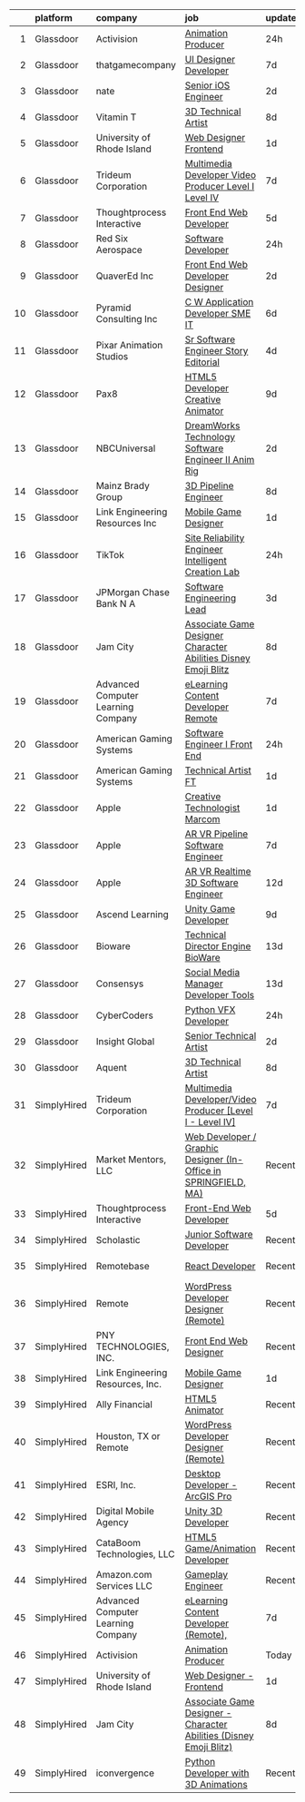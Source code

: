 

|    | platform    | company                            | job                                                                                                                                                                                                                                                                                                                                                                                                                                                                                                                                                                                                                                                                                                                                                                                                                                                                                                                                                                                                                                                                                                                                                                                                                                                                                                                                                                                                                           | update_time   | location             |
|---:|:------------|:-----------------------------------|:------------------------------------------------------------------------------------------------------------------------------------------------------------------------------------------------------------------------------------------------------------------------------------------------------------------------------------------------------------------------------------------------------------------------------------------------------------------------------------------------------------------------------------------------------------------------------------------------------------------------------------------------------------------------------------------------------------------------------------------------------------------------------------------------------------------------------------------------------------------------------------------------------------------------------------------------------------------------------------------------------------------------------------------------------------------------------------------------------------------------------------------------------------------------------------------------------------------------------------------------------------------------------------------------------------------------------------------------------------------------------------------------------------------------------|:--------------|:---------------------|
|  1 | Glassdoor   | Activision                         | [Animation Producer](https://www.glassdoor.com/partner/jobListing.htm?pos=113&ao=1136043&s=58&guid=000001816b45d5e8be30ea68e73dd7f3&src=GD_JOB_AD&t=SR&vt=w&cs=1_cf033359&cb=1655362148345&jobListingId=1007942447976&jrtk=3-0-1g5lkbllt380i001-1g5lkblmbii1j800-9ef75708da2a69f3-)                                                                                                                                                                                                                                                                                                                                                                                                                                                                                                                                                                                                                                                                                                                                                                                                                                                                                                                                                                                                                                                                                                                                           | 24h           | Woodland Hills, CA   |
|  2 | Glassdoor   | thatgamecompany                    | [UI Designer Developer](https://www.glassdoor.com/partner/jobListing.htm?pos=117&ao=1136043&s=58&guid=000001816b45d5e8be30ea68e73dd7f3&src=GD_JOB_AD&t=SR&vt=w&cs=1_d6761aae&cb=1655362148348&jobListingId=1007926460343&jrtk=3-0-1g5lkbllt380i001-1g5lkblmbii1j800-b15c9ccfab3e315b-)                                                                                                                                                                                                                                                                                                                                                                                                                                                                                                                                                                                                                                                                                                                                                                                                                                                                                                                                                                                                                                                                                                                                        | 7d            | Santa Monica, CA     |
|  3 | Glassdoor   | nate                               | [Senior iOS Engineer](https://www.glassdoor.com/partner/jobListing.htm?pos=105&ao=1110586&s=58&guid=000001816b45d5e8be30ea68e73dd7f3&src=GD_JOB_AD&t=SR&vt=w&cs=1_3f607af6&cb=1655362148344&jobListingId=1007935863562&cpc=C891152315FA1AD8&jrtk=3-0-1g5lkbllt380i001-1g5lkblmbii1j800-d32336ae393d48e4--6NYlbfkN0DG4ntHtB_rMsnfhgmnSvK2brktLme1L4SiDeJjQ-izrVOLqRJ5-yjEwoYGp-nj3bVg2-iX_C1KkJjIprzP32YMgUP5YAiENIpTlKV2xZnIOX9G6KSillyVptu-mQTfEDiivm4-0keP813kvnF4O0Sohe2S6LJFXyvgonBjIne8yJsiZrClpJdCdA2ILD3tDifSuTAoBeF2KczqlFJcw2N1sPh8-LPUcsXIMC5RYg0awNiUzW6Qe2QglGpmjO-DKVbKRuBED7yjHOHQg2iA8kaQMzkUw1XlXXGQUbIdz438rwjpeLSFpbJytgCR2drEFu4qVdFqtvIuQsW7y3zihJO8KW0hfEIbfPj9WzNGU_Np_Bxa1yumRLBUyni2eynM2xnv4or7BDlaUSfXXoxXB21l4DIayLh6tDJzShtqqd6ojXkRD_CxME2rjEyaPznzjwCty17w7D4glZK_f0UOaBdKcYKob9ePv1TxlbjofNLqGqYZdUOHdCWsKIn37sfI3GRIACgbnfAI1sHRVttIvmZkj1IK71AWWTZJ5PEeTg2Y7Ym80uwDiFJgfoOcArp1q1nDmw99R4CMzaHTtFH4mHnwd3JAoKIPy8tR7-3dfpTThHO99ndhW2-woN1szLHpun3f8Zpwk3aeKxYK8MarG1PBw-cKK2amGzxsdd1CPkQHQthti0bBMTBK6c5qRuxC6sur8uQmZgjTKa3wGpOt5bEMmXiCWd3lW62raZBFenQe93cPns9Zjv5UwOvq5iYC-JF8EL0tN5kOLAX0qI_p6H9fwHy4Uft5xVs-JF2nC6bbYgqabyLDdCpgj-7F0Qedh6LS21RM8LZAGDoNStWdNEM3Ua-bRmkt7XA0ViJf6xNGKiCBzfqC-XgGNZSuiyukQC9-F1my0pDp9GlHb8GydSE0iUuCIdNrIn0t-ZtDLsB0gH8WwO4PUu8Ck6Y5oi1Q676wf5TwEMrumA%3D%3D)                                                                                         | 2d            | New York, NY         |
|  4 | Glassdoor   | Vitamin T                          | [3D Technical Artist](https://www.glassdoor.com/partner/jobListing.htm?pos=110&ao=1110586&s=58&guid=000001816b45d5e8be30ea68e73dd7f3&src=GD_JOB_AD&t=SR&vt=w&cs=1_2147696f&cb=1655362148345&jobListingId=1007924250804&cpc=F4EED0218A761C36&jrtk=3-0-1g5lkbllt380i001-1g5lkblmbii1j800-b676246afe9ffab5--6NYlbfkN0DMrcEu7yrtATojKJA7cEzGQ3FdRGWLh0CZQInL4ECGI6k5tN82kdM0OKoro5eXmjqrlAnDtckO5oeRnp0WuwL4LRISKzB96TROHOn88Gkm_ZjVTDxR6yvKi-wTEpxbYoH4Q9Epgd_JwKUcv74onN9sPbFCnxTAPOYzeQVeoWsKFCPt2p9lOTJQPxBHvglaaDLN0ctm6EDwl1OYek2H_4TR9GXcc2XYKy3dfSmas786hivxmfmnu23YiA5hWoCNnRRVPB4-S4y-emM1U-ayEC44gCgGjf-rwlVEIHqInJNreOHq5Pu3Pb0WMn4tmcEmqAY_5opwXRKVfXC5W4x56Oz-H-ks1Wf9XNwMTTOBu3dhgN9UbRRlryHQN5D5yoggdnDVnd6JbPIIAGWcG1V6JdiUazXK1F3uvrTrGnuck7xefegEn727ghExctdrqaWARjlRsqn8RHMysmSeAsQUSfxtTubt643Ib3I%3D)                                                                                                                                                                                                                                                                                                                                                                                                                                                                                                                                                                                                       | 8d            | Remote               |
|  5 | Glassdoor   | University of Rhode Island         | [Web Designer   Frontend](https://www.glassdoor.com/partner/jobListing.htm?pos=101&ao=1110586&s=58&guid=000001816b45d5e8be30ea68e73dd7f3&src=GD_JOB_AD&t=SR&vt=w&cs=1_542742f3&cb=1655362148343&jobListingId=1007939185950&cpc=31D92C3C5F3D4D46&jrtk=3-0-1g5lkbllt380i001-1g5lkblmbii1j800-cec50dc6a3bfc729--6NYlbfkN0AqMLPTf4MGsUN8huRgi1zVnsM5rlBPqqz_2kyggCnnEqSYAGTW27u8HQM9tTc-lWz9t1-fnXZk25rY03sh_QIMP7trI6ET8mKC5HvNDX3e5v_xhdFfZsSmyN9xYje89TX9CQi_CFkn8M6INuA3IeVoMn9iSqU1XmIfsehcceIlI-kKPfSgy0hCvwB1_Fr5XUgsRbZ8UmkKrz-pSb6Ftzhz-2SkqZGr9FJ3hc-zttY88GooDKp1mjJb0hpXfstr_BUpRYON6S4oBaUOMxmfohDG9eSypmxTRsaPqcxtQk3y63_dqNMPP-2nZ9E-9w1w4r66fZt5I8SvBPYPrbr9bsreAvmQSZxCjORqSE7Zlq9I8LTCmk2jwuSjzZOZH7zF2WTccIScoRdfegv4Wl3IJPCBzo7_4NIpB2OFM1sfQ8dV4W5Lx9yh8yX0BW6foQrPev8wCCzh5B-0j6pRngAv_7L4gJBVXwK-0-4os0H2v_E9JjCBJSEjy--Y3tUbFL2ZgKgxh9tuTRKkSEjvM4hj9CfaJpNKpnw2E64%3D)                                                                                                                                                                                                                                                                                                                                                                                                                                                                                                                                   | 1d            | Kingston, RI         |
|  6 | Glassdoor   | Trideum Corporation                | [Multimedia Developer Video Producer  Level I   Level IV ](https://www.glassdoor.com/partner/jobListing.htm?pos=121&ao=1136043&s=58&guid=000001816b45d5e8be30ea68e73dd7f3&src=GD_JOB_AD&t=SR&vt=w&ea=1&cs=1_dc17c546&cb=1655362148348&jobListingId=1007927748029&jrtk=3-0-1g5lkbllt380i001-1g5lkblmbii1j800-9774e517da35a4b8-)                                                                                                                                                                                                                                                                                                                                                                                                                                                                                                                                                                                                                                                                                                                                                                                                                                                                                                                                                                                                                                                                                                | 7d            | Fort Sam Houston, TX |
|  7 | Glassdoor   | Thoughtprocess Interactive         | [Front End Web Developer](https://www.glassdoor.com/partner/jobListing.htm?pos=104&ao=1110586&s=58&guid=000001816b45d5e8be30ea68e73dd7f3&src=GD_JOB_AD&t=SR&vt=w&ea=1&cs=1_88a8923a&cb=1655362148344&jobListingId=1007932192849&cpc=F4EED0218A761C36&jrtk=3-0-1g5lkbllt380i001-1g5lkblmbii1j800-17fa3b3a3ef9e947--6NYlbfkN0DW1Pv4zlUSkAgGS76DL173agLpQ-Pr3TIaPZqk8bxgbTU2O9KJxAWmHxIfHPGN5y_KvDlX-iVMjoY0_k1LdJzh5BAsDGg8DboJwnaowMvUwWclEyj4k54soQzN7MZPN3m22WEQMf8VZDbHjxQowwIRCqtcIciu2m8NeKrsdMoaYSIXoEuiD2iOmElVCbb3LDr-9vsM7R9V5Vo6y4cFYmpEiglYBlJEMVDYcCAOVpNKs6qvfHzq4ISVZZ4tojYfYmMXfvSpPXuMLzhSZ45FN3Ogz5BWvvFI9yBQDufoVfHgr7ZQNIluKRVK2mKPoLgvr6P2E1jdqoOmQ1zNlqa7piswmLFeZWvNaK1czBBHCzlbmkCmfTf0NwY5rmysagPbR-_LsKZsUzr86c5S54Trp2P_9FJXrebN3x-9gZsUVYnn-nfcYiMfNk24QA0mznUn6EmBormja2GEMSs7il7bSHQ4J_uN4tt4jIugKD5F4O83U0i0Ia4CT-sm1Eks6fu4iWY%3D)                                                                                                                                                                                                                                                                                                                                                                                                                                                                                                                                                              | 5d            | Saint Louis, MO      |
|  8 | Glassdoor   | Red Six Aerospace                  | [Software Developer](https://www.glassdoor.com/partner/jobListing.htm?pos=122&ao=1136043&s=58&guid=000001816b45d5e8be30ea68e73dd7f3&src=GD_JOB_AD&t=SR&vt=w&cs=1_92daa5d8&cb=1655362148348&jobListingId=1007942841251&jrtk=3-0-1g5lkbllt380i001-1g5lkblmbii1j800-d9493599b9a06e8e-)                                                                                                                                                                                                                                                                                                                                                                                                                                                                                                                                                                                                                                                                                                                                                                                                                                                                                                                                                                                                                                                                                                                                           | 24h           | Orlando, FL          |
|  9 | Glassdoor   | QuaverEd  Inc                      | [Front End Web Developer Designer](https://www.glassdoor.com/partner/jobListing.htm?pos=115&ao=1136043&s=58&guid=000001816b45d5e8be30ea68e73dd7f3&src=GD_JOB_AD&t=SR&vt=w&ea=1&cs=1_dd5a9725&cb=1655362148347&jobListingId=1007936252108&jrtk=3-0-1g5lkbllt380i001-1g5lkblmbii1j800-bb1f9902c558ed78-)                                                                                                                                                                                                                                                                                                                                                                                                                                                                                                                                                                                                                                                                                                                                                                                                                                                                                                                                                                                                                                                                                                                        | 2d            | Nashville, TN        |
| 10 | Glassdoor   | Pyramid Consulting  Inc            | [C W Application Developer SME   IT](https://www.glassdoor.com/partner/jobListing.htm?pos=111&ao=1110586&s=58&guid=000001816b45d5e8be30ea68e73dd7f3&src=GD_JOB_AD&t=SR&vt=w&ea=1&cs=1_6946d031&cb=1655362148345&jobListingId=1007929621540&cpc=56C4EA4A1A191A49&jrtk=3-0-1g5lkbllt380i001-1g5lkblmbii1j800-fe002e009dff159c--6NYlbfkN0Bjic9BpODao-m9BEup4myv2yv9o6hanv70kCRpjMjSDcmmrD9YS-C3x1sAbJGW_XqKuzhmgJhJcVI52qUdS9zY-B0NezLEoDV8lM3EsDfYMhCkJcHVZzTvoSSyWiXxPfdRaO20MHgXm1yxPXMCH7osvwkyhbNu9K5t5Sw46bVp2uMBH5VPcGrawp10Be8aPcmIteYYkQFGeBoJxSXms7zdt56uHeQn3e7PLzyMNU8EiisNZh9DwZmr5NTjPDl82jOFnCwLyc1PEOQo2xAqiFqSe0ywpZ5kYiNHMH6PloGDjxxFhEIR2uPXHz0M1eMhae4-pH-rRhozEOP6IXOF9d1iYGy-NwWjywBh9x5aADb6Dvi8SYwTRzyl9hO4yA_U-Ih1A8bwrwhtJk0MUyk37VteXmTlqt2sRpC0yVWkwzM2Od92kdS6TKuhyxZSx1sXGNMRnvSGFdUKNl-WlftAr7R2b8uu7nADt70Od6gCRb0GbX0ai9yY_2kuA8YNruFKRk-Ases4TEhjodYB5XIA4ADuecrI1RppDDptwfNNksOaS0TDGLDIl9YfvSkBuvRhPDM584TwlmQ2571mXXNR5LP4jV6Yo-GIX8gAB_OSQ9aMk9Iw0SrM9Kxkkz9N61dmZ3Ztpq71cwkxNHDcMxlirYLDeFetmGSsL_eZbKQKEbjNlT2s-K9vv12g77RZgZkoW7Bz25wDB9C0BRTIz9ZLMqRMsqBFFKPDarYIW7x5s_gpDNWXHNhm_N1uk90b3tbaGSk_5fSMoE4jtIPklggIe8T3cFHNTg82I8OjJXkCP_UScXG7qwawLFjH6dvHEP3LKXRIvbTEZGwA7ui2sygVZsvZSXCejd5fjtpy2AAdLwFv1CR_XpJgDuu15unypP5Y31flrWJcuAgJkT4g1FwN74QhBn6QBD6E1i_ZAhKF971zV0VoGqf-6hQpSHGeyNQU6iGperxzOpLhu_y1GPRuNrxId0-Bewn3m2Ibi4xqDYP0kNc5qkaVmXdivVHqqgCmySYbYU61aALRk-iLKq1vHW2P) | 6d            | Charlotte, NC        |
| 11 | Glassdoor   | Pixar Animation Studios            | [Sr  Software Engineer  Story Editorial](https://www.glassdoor.com/partner/jobListing.htm?pos=120&ao=1136043&s=58&guid=000001816b45d5e8be30ea68e73dd7f3&src=GD_JOB_AD&t=SR&vt=w&cs=1_21529603&cb=1655362148348&jobListingId=1007933026065&jrtk=3-0-1g5lkbllt380i001-1g5lkblmbii1j800-78a31fbabd299845-)                                                                                                                                                                                                                                                                                                                                                                                                                                                                                                                                                                                                                                                                                                                                                                                                                                                                                                                                                                                                                                                                                                                       | 4d            | Emeryville, CA       |
| 12 | Glassdoor   | Pax8                               | [HTML5 Developer   Creative Animator](https://www.glassdoor.com/partner/jobListing.htm?pos=116&ao=1136043&s=58&guid=000001816b45d5e8be30ea68e73dd7f3&src=GD_JOB_AD&t=SR&vt=w&ea=1&cs=1_d1900b07&cb=1655362148347&jobListingId=1007921790278&jrtk=3-0-1g5lkbllt380i001-1g5lkblmbii1j800-94e32ab3bd5f2716-)                                                                                                                                                                                                                                                                                                                                                                                                                                                                                                                                                                                                                                                                                                                                                                                                                                                                                                                                                                                                                                                                                                                     | 9d            | Denver, CO           |
| 13 | Glassdoor   | NBCUniversal                       | [DreamWorks Technology   Software Engineer II  Anim Rig](https://www.glassdoor.com/partner/jobListing.htm?pos=129&ao=1136043&s=58&guid=000001816b45d5e8be30ea68e73dd7f3&src=GD_JOB_AD&t=SR&vt=w&cs=1_a0a7e0b6&cb=1655362148349&jobListingId=1007936861042&jrtk=3-0-1g5lkbllt380i001-1g5lkblmbii1j800-b75bed2f44240c69-)                                                                                                                                                                                                                                                                                                                                                                                                                                                                                                                                                                                                                                                                                                                                                                                                                                                                                                                                                                                                                                                                                                       | 2d            | Glendale, CA         |
| 14 | Glassdoor   | Mainz Brady Group                  | [3D Pipeline Engineer](https://www.glassdoor.com/partner/jobListing.htm?pos=102&ao=1110586&s=58&guid=000001816b45d5e8be30ea68e73dd7f3&src=GD_JOB_AD&t=SR&vt=w&ea=1&cs=1_8e2153b9&cb=1655362148344&jobListingId=1007924023769&cpc=C17E88BEEFAF6676&jrtk=3-0-1g5lkbllt380i001-1g5lkblmbii1j800-19e69a8eea02e56c--6NYlbfkN0AmBvT8mmb9xI3Fj7UxKkF4Cq8RZh4Va6i5lMeIN2RcgGASh7aFhimwCXUNgOpzN1fbJ1oBdpr8KHMtR0CV7Zq2RullAxWIL3pE3BDWV59ENUqakRDszZixYKhBkXpnqpQvqe1fgrLdNWUtqdFStxCtFPy6Wabm9-W5fOxJtdZMS8_ygq6xyQ55hH7eNBwfvRpXxYTN9uZupccMuFoNNMU4ImZuz3dC1nyZI5W9iM0s19aSoVFmrZg3PdZ4S_Ihc2yk9_W48PpjIjWCUTV16Ov7ab1jezTBYCr_mFWhFjceXyFRGzYAyjD3C-wrolomk7PylJSqaO2eBmH9JdGupww_Dx0HPrZrfTJT6XkiUvP5Q12vC5nknnE1CH6YhYBTMlVibrBRZUyrV3ayVD4C9sblZjXYwRb70fyVmsVxyaZNlOZVOlcH7vtQok6TuJhwAn3l6rJmzDcYAHb8fAp1bECWeinbDStAMz32lPRMil6Y4QhTPd2iJ79ZGsqlKu8Ekbw_eTnc7zeqiw%3D%3D)                                                                                                                                                                                                                                                                                                                                                                                                                                                                                                                                                   | 8d            | Remote               |
| 15 | Glassdoor   | Link Engineering Resources  Inc    | [Mobile Game Designer](https://www.glassdoor.com/partner/jobListing.htm?pos=103&ao=1110586&s=58&guid=000001816b45d5e8be30ea68e73dd7f3&src=GD_JOB_AD&t=SR&vt=w&cs=1_e7afe11d&cb=1655362148344&jobListingId=1007940009417&cpc=AA7790897323AD50&jrtk=3-0-1g5lkbllt380i001-1g5lkblmbii1j800-7b38c36edea65596--6NYlbfkN0DK2C-pmrF0sqrfJr4Li3c4X7YMnrkXddQXZaL_6xg-NZtklDZSx_yiPocXKeJyu8GXZBF6iHTzcqxoh5YfXOzapaowrEFcW0Wvv5P3l-zCcOsePFDIEXLcVnyoePoRFk5P_6JWgwML8Yo4BphEmn5W_K6bLP7l7bh3xDbq9jrYvYhfc0X-w_so-ggZbUsIjNUBE23TwBPgO3Pbo7w_xOgiDtJ5v0CstLYNa5HQbtdDUb8FVuAMC0apjwSzaoez9f4re84ZQOA9cYHpcd5Lf4vy7U_nZVhrbu1RHO3zr9sD7iR2uMAZSx9P8ASHrfPJ7WnmkP7jDyzGjA1qclpG_4BNqcRjUHXSfU1Tt7FnR2MbPcDW1satGWDLQISwldARpmOANHBzOL8hMyl3kbiu_Z0-zl-3uBP3c2fFsrUtr3DxDxtowvC4TQyq17jv3KxLsAjqDujIE_9UNqHLhngHG4Fd7DZGs9f6RlsQVk_pi-BsMxbwYvR-l0YJv2uIUs86sgHxpnPiF6mJ8KjCzbxWGc5RE6aE3ZyMprhlAxQkJnagzpM31Np99J-VdkziMLrgxAmDC3ehSIhTlyDFYtb7srNN3ugINloTFbc%3D)                                                                                                                                                                                                                                                                                                                                                                                                                                                                      | 1d            | Philadelphia, PA     |
| 16 | Glassdoor   | TikTok                             | [Site Reliability Engineer  Intelligent Creation Lab](https://www.glassdoor.com/partner/jobListing.htm?pos=123&ao=1136043&s=58&guid=000001816b45d5e8be30ea68e73dd7f3&src=GD_JOB_AD&t=SR&vt=w&cs=1_a309be2a&cb=1655362148348&jobListingId=1007942023163&jrtk=3-0-1g5lkbllt380i001-1g5lkblmbii1j800-19162d37264834e5-)                                                                                                                                                                                                                                                                                                                                                                                                                                                                                                                                                                                                                                                                                                                                                                                                                                                                                                                                                                                                                                                                                                          | 24h           | Mountain View, CA    |
| 17 | Glassdoor   | JPMorgan Chase Bank  N A           | [Software Engineering Lead](https://www.glassdoor.com/partner/jobListing.htm?pos=126&ao=1136043&s=58&guid=000001816b45d5e8be30ea68e73dd7f3&src=GD_JOB_AD&t=SR&vt=w&cs=1_43f8a78a&cb=1655362148348&jobListingId=1007934794889&jrtk=3-0-1g5lkbllt380i001-1g5lkblmbii1j800-720b18d72907ce56-)                                                                                                                                                                                                                                                                                                                                                                                                                                                                                                                                                                                                                                                                                                                                                                                                                                                                                                                                                                                                                                                                                                                                    | 3d            | New York, NY         |
| 18 | Glassdoor   | Jam City                           | [Associate Game Designer   Character Abilities  Disney Emoji Blitz ](https://www.glassdoor.com/partner/jobListing.htm?pos=118&ao=1136043&s=58&guid=000001816b45d5e8be30ea68e73dd7f3&src=GD_JOB_AD&t=SR&vt=w&cs=1_6d5fd579&cb=1655362148348&jobListingId=1007924480789&jrtk=3-0-1g5lkbllt380i001-1g5lkblmbii1j800-ef94adba0224604c-)                                                                                                                                                                                                                                                                                                                                                                                                                                                                                                                                                                                                                                                                                                                                                                                                                                                                                                                                                                                                                                                                                           | 8d            | Burbank, CA          |
| 19 | Glassdoor   | Advanced Computer Learning Company | [eLearning Content Developer  Remote  ](https://www.glassdoor.com/partner/jobListing.htm?pos=119&ao=1136043&s=58&guid=000001816b45d5e8be30ea68e73dd7f3&src=GD_JOB_AD&t=SR&vt=w&ea=1&cs=1_8a2a646a&cb=1655362148348&jobListingId=1007927044710&jrtk=3-0-1g5lkbllt380i001-1g5lkblmbii1j800-5537038bbb0cb43c-)                                                                                                                                                                                                                                                                                                                                                                                                                                                                                                                                                                                                                                                                                                                                                                                                                                                                                                                                                                                                                                                                                                                   | 7d            | Remote               |
| 20 | Glassdoor   | American Gaming Systems            | [Software Engineer I  Front End](https://www.glassdoor.com/partner/jobListing.htm?pos=130&ao=1136043&s=58&guid=000001816b45d5e8be30ea68e73dd7f3&src=GD_JOB_AD&t=SR&vt=w&ea=1&cs=1_0f17a942&cb=1655362148349&jobListingId=1007942358774&jrtk=3-0-1g5lkbllt380i001-1g5lkblmbii1j800-fa5d83d5d7751fe9-)                                                                                                                                                                                                                                                                                                                                                                                                                                                                                                                                                                                                                                                                                                                                                                                                                                                                                                                                                                                                                                                                                                                          | 24h           | Atlanta, GA          |
| 21 | Glassdoor   | American Gaming Systems            | [Technical Artist  FT ](https://www.glassdoor.com/partner/jobListing.htm?pos=127&ao=1136043&s=58&guid=000001816b45d5e8be30ea68e73dd7f3&src=GD_JOB_AD&t=SR&vt=w&ea=1&cs=1_79107c9c&cb=1655362148349&jobListingId=1007940482302&jrtk=3-0-1g5lkbllt380i001-1g5lkblmbii1j800-f6394fba1e6c36af-)                                                                                                                                                                                                                                                                                                                                                                                                                                                                                                                                                                                                                                                                                                                                                                                                                                                                                                                                                                                                                                                                                                                                   | 1d            | Austin, TX           |
| 22 | Glassdoor   | Apple                              | [Creative Technologist  Marcom](https://www.glassdoor.com/partner/jobListing.htm?pos=124&ao=1136043&s=58&guid=000001816b45d5e8be30ea68e73dd7f3&src=GD_JOB_AD&t=SR&vt=w&cs=1_70853284&cb=1655362148348&jobListingId=1007938949290&jrtk=3-0-1g5lkbllt380i001-1g5lkblmbii1j800-7a6b009faed7eea5-)                                                                                                                                                                                                                                                                                                                                                                                                                                                                                                                                                                                                                                                                                                                                                                                                                                                                                                                                                                                                                                                                                                                                | 1d            | Cupertino, CA        |
| 23 | Glassdoor   | Apple                              | [AR VR Pipeline Software Engineer](https://www.glassdoor.com/partner/jobListing.htm?pos=106&ao=1110586&s=58&guid=000001816b45d5e8be30ea68e73dd7f3&src=GD_JOB_AD&t=SR&vt=w&cs=1_d4b3e00d&cb=1655362148344&jobListingId=1007927431038&cpc=F41FEAB56D215062&jrtk=3-0-1g5lkbllt380i001-1g5lkblmbii1j800-bb5f5cb949944411--6NYlbfkN0BvKrLyj5gPmtZO9T8euul8TCxuuKNOtzRJOomxnwSEodTz2Bc-sPZlbtkML8D-m4qjCGnf4bnfUrweF_RkuPHMQtZlGCPyYG7zIzY2mu6LkXJ3pkQqYHzuon2sI11N7eOYUdoD5_9TA2QbfOEUiLaBNSxj-9O_ShCUdvi43RaRw3pd8uMNLqKQzXGVsJg0LvvbNiDzeDB6ZfI4B71fPhXlNrWW9yb9WugrX6WzwEyo6zhI9YGKcD3yfUzxyGxt2MnCdAEbvQWCKU8BBsil28CgiZK1pm9cAGTmRicrX8dgX81XIzT3JpMZoLl5ne531IvoGzIMrMbEnkpI1GHuOBZq_XYRnNN4a3-2RJnOTEfr8ojnt8Ta87I48JlVKM8DUIveh9rEAzyKNJYW1MzJvBhfkwHEEU-Hfie618OBcKVyNMQj3LT4ua5D2k81KfHGUowAs9b-f7_lCUGC1GkkouBG0Z3mmvgIrPaWP5HmuVhSsSmrIUen5voVHLjjZ6PsS_ABw04CPZCtYuvFl1wyU5nmdY3rG3FxipTV2--DfGZDH--MffWJ8s-hjaYdxylmWC215-DTFVdkCzOgUc-qV0PgU_qZ43STw9HgvrO9OvlTbZFYS-WyTCdMBRmc94t5wzDEL1XP6LlsNN07GrHbN8SIojazDsF4TxkKGg5snjUPwkveONuNrLyHoK9l8EOER3dGvBqkgto37lE-6wHuBfSfnvm3T18iT47bAfUzM5XcaL2MTT6F26g2dorgQ0_0koqRfeZN2GGYAbmHlecqkOHJVUw19tJGZo9651WOJ5NNBnT1gGpyKLTaaYc0gnrBkoaVs3B_m6VxqdM6DYqY78Ad7uBLClAIFT-55kpJLF_YMSdj3ZDoRYqcrz5O7XhfEx06-C5trSPUeTvCnS3_HIkmCTdkPnDLOilcpvnPhExhjecObIblYDZqV9DZjRpQj2bsxjc9uYgQGTS7ctTUnVNE)                                                                        | 7d            | Boulder, CO          |
| 24 | Glassdoor   | Apple                              | [AR VR Realtime 3D Software Engineer](https://www.glassdoor.com/partner/jobListing.htm?pos=108&ao=1110586&s=58&guid=000001816b45d5e8be30ea68e73dd7f3&src=GD_JOB_AD&t=SR&vt=w&cs=1_c603d0de&cb=1655362148344&jobListingId=1007917019689&cpc=AC285F3A3ECA6BB0&jrtk=3-0-1g5lkbllt380i001-1g5lkblmbii1j800-703a88a9c6f7413d--6NYlbfkN0BvKrLyj5gPmtZO9T8euul8TCxuuKNOtzRJOomxnwSEodTz2Bc-sPZlbtkML8D-m4p0JTgu20NFrbYzIXzdTL7M0YCGMH1Q15OPQWgZrvSkRHCjbmt5W5NYEPttKfSq-8BcYKLP3AEbApw73X_wiWt6VuyKYd8jpH0rqIg5ifV2pFAT2q_APFOIOy9NHuNvyMUzkyCefsMnCQCo-c054mahvMfw25DwEceizbyM0ZWLxqZHVFT11zWNEPG2gfF1qrSPyTFbkDpJwvu0Gos6qp4TvvOQETlTDiIx3o5tSSre2af-g3mZ1tKamWNVyjhuUi1jyrpq_qLw_4-Y0Um1aH2EkJgiZiSSKWYWDsyRa8jalK0k3kKXryNVLpFjbdbNejPNmx6wGIc9U8TAAhGC8ayObm2_VnLxO8wDyNotYrfr6vA5qyIkvb8zkAoknVQOS3DpcBAK-jxwF3GIk7c8H5mZcxct7XxxWarGHXPlCIZu0ngbxyH4AHOciyhhj2z-LC2LPTqD0o_1WYsRZhyntvcy-zYBYXArBVRol54DeomhZykxCeuyb6hL02EHpwr0DxxgbBlduYLFEOIkh8DjyLVB7Y89qKZHMsSYEE1j2mqcVuUKtIWTFeAA3rNVTLkC9KfE5WWR3rrBFsdE9Ku65bZyhDfPLruvpIeYtfmxtygU0fWkDdobpOB5jTQVx6cevmzAes6Uf555Q61zZgqxs_T5dOTMi1W7wY8TcwzrPblAUwl9d2xIh_82w9vqqKQrwUsR05FnL821XUfjiAX-e5p28Gw7XdBBP7xP3edRR-2bfX07JICCmoNoBzbgNukcZRP-qH-tngPOn71fXeNjXuQcTJc4Jy8Pr_aDFAjYU9779qOwLqfbkyOGBwsocu6cTmECyPiT7FHm4oEfJCCWjQPfQ65Yq3qlY0a8CeSk-b3xA5Ep5Ct3GaCm-T06v6FYpnWoxKgu2xIo2iE9qJbGL490)                                                                     | 12d           | Boulder, CO          |
| 25 | Glassdoor   | Ascend Learning                    | [Unity Game Developer](https://www.glassdoor.com/partner/jobListing.htm?pos=114&ao=1136043&s=58&guid=000001816b45d5e8be30ea68e73dd7f3&src=GD_JOB_AD&t=SR&vt=w&cs=1_89561b23&cb=1655362148345&jobListingId=1007921082834&jrtk=3-0-1g5lkbllt380i001-1g5lkblmbii1j800-aadf2f0e87251eba-)                                                                                                                                                                                                                                                                                                                                                                                                                                                                                                                                                                                                                                                                                                                                                                                                                                                                                                                                                                                                                                                                                                                                         | 9d            | Leawood, KS          |
| 26 | Glassdoor   | Bioware                            | [Technical Director  Engine    BioWare](https://www.glassdoor.com/partner/jobListing.htm?pos=128&ao=1136043&s=58&guid=000001816b45d5e8be30ea68e73dd7f3&src=GD_JOB_AD&t=SR&vt=w&cs=1_d429d39c&cb=1655362148351&jobListingId=1007914526438&jrtk=3-0-1g5lkbllt380i001-1g5lkblmbii1j800-52aeaec52c6ab6df-)                                                                                                                                                                                                                                                                                                                                                                                                                                                                                                                                                                                                                                                                                                                                                                                                                                                                                                                                                                                                                                                                                                                        | 13d           | Seattle, WA          |
| 27 | Glassdoor   | Consensys                          | [Social Media Manager  Developer Tools ](https://www.glassdoor.com/partner/jobListing.htm?pos=125&ao=1136043&s=58&guid=000001816b45d5e8be30ea68e73dd7f3&src=GD_JOB_AD&t=SR&vt=w&ea=1&cs=1_2e68d41c&cb=1655362148348&jobListingId=1007913667772&jrtk=3-0-1g5lkbllt380i001-1g5lkblmbii1j800-5fbff024e003da23-)                                                                                                                                                                                                                                                                                                                                                                                                                                                                                                                                                                                                                                                                                                                                                                                                                                                                                                                                                                                                                                                                                                                  | 13d           | New York, NY         |
| 28 | Glassdoor   | CyberCoders                        | [Python VFX Developer](https://www.glassdoor.com/partner/jobListing.htm?pos=107&ao=1110586&s=58&guid=000001816b45d5e8be30ea68e73dd7f3&src=GD_JOB_AD&t=SR&vt=w&cs=1_0268fb7e&cb=1655362148344&jobListingId=1007941925951&cpc=FD1C1DA32C38CFA7&jrtk=3-0-1g5lkbllt380i001-1g5lkblmbii1j800-5775509c61a6d1fb--6NYlbfkN0CpFJQzrgRR8WqXWK1qKKEqALWJw739KlKqr2H-MSI4eoBlI4EFrmor2FYZMP3muM20aj7yI-olFtT1D3CZ-bG7hy6c3rGMMDIcsfJLVFqgfYljmA8sEIAEB0O9dsjvAlrDn3ULuOZNZYeaA3StkHeKoc1Xw5qCfQNmuMTfZQwwse_KmQEFjNWaey8TWV28G4zdYTKHYhQG0vptjY8CPyDrRPU66fAee9zWAr30S-8OXqyu9y1lQ7CSWXdjo04oOr0yPcGtYeVVchL5fb10w_NOP4dZn_7eLByKplea-U9KEWnQ_RYT9W7LFG9to1RnkkyZj40xydeh-p4OehYBgVnH5Qfb2ICkFCYTv3usiQE6jIzwdBS1XzU5NNWPxfvypifbFmt09NLO4vDFw1R6s9z9LXGqnv31ZpHo5AwxYKOBTC55Nb3tb6aSEirDAsbBkPHYpScaqIR6N8SZ-5v5f3fYTdQPkyToVWW4nBRWiFf_AEYzBzLBc3AeADs97F1D81_mt9uwvG4Dq1NtX4IZ3URivLumBbh70Bzb809weYLmpIVx4D78VOnZQANy4NWOOs8AWYkM_-VNJ2sHEgXmBVAmbJUY6sj3xpvHEUImQuxG-nvbfWTCy7lReq4b7xN86r-WUR9O451TxfTLU0HrA0h4jEOIlkc4R2aSDMRHS2QTrkbQgsl1ZlSjMfzcG_BS7Yfh5eOSWhFS_oqQj5bdsvGegnNB0fujmjy7hO_y8uH57S-jRG5WyqZspXtVCTqEp9yMOu8Eaf1PsqnotpKHrB0q7KYekJYLKoZiBnEKqba-Sz_rLloBFWNnX5HdaxY7Ok_4aQyidCUTUV3-QrNTm-IJ8it3F5-v255JfzS8qGHrSwgVSLrWNulkk0WDYwf2eO84FvoToMsNCTLd3QkwWT3BFiugLj5TUDPwbSkQ_GzCBm5tkj65p7V2kEiqbUHMCtmJ-GQwMK0BfGBzG4mJNxFr1wXGD6Pw9yU%3D)                                                                      | 24h           | Burbank, CA          |
| 29 | Glassdoor   | Insight Global                     | [Senior Technical Artist](https://www.glassdoor.com/partner/jobListing.htm?pos=112&ao=1110586&s=58&guid=000001816b45d5e8be30ea68e73dd7f3&src=GD_JOB_AD&t=SR&vt=w&cs=1_42fb82f5&cb=1655362148345&jobListingId=1007936010341&cpc=AC285F3A3ECA6BB0&jrtk=3-0-1g5lkbllt380i001-1g5lkblmbii1j800-0fdefbb58735236e--6NYlbfkN0BKkHZu3wF05EeDimN_p6sYpKCMArvwa95YdH7UpkaBCqc7l59ErwqcyE8VoIfttn76XztIn1XU9ncLzzxLxT73JqNky1lZANRpGzuctF1i1D-eYCpdlhK-KJZbV2E7e7lE6VG_komNRmI02Z4Dm5P9aXzdn3Bui6OR0AqOeufpE3x4HrYjUI0FN4V9SaVTvJrEj_zAlSikMECvP-0G0RVNofYvcjx-Nwn5UTy4IHs1ACYmh10q3i2L7t5_vW67wCzHegsaIXAcY80U4MBLYy0ywAHcrbkxGBDCRBXLOHf7SY3o9g8IYUrezhGs-WAFTgcewbe9u7rHtVrT5McCHfVwnfRVZwClmqnCxzatyBipkvL0_Q2rB8f-HN-pHR4VVSI6aeXq_vHyG1pfeWo-WW3xouoDFKomLtZI-yIKv38JqG_9puqTV4vSHKupcfIJu6Zi0UfxjYPEy3evmQbTF1pz0kgTyBbXKUYMoCd0Vr8SVQ%3D%3D)                                                                                                                                                                                                                                                                                                                                                                                                                                                                                                                                                                                     | 2d            | Burlingame, CA       |
| 30 | Glassdoor   | Aquent                             | [3D Technical Artist](https://www.glassdoor.com/partner/jobListing.htm?pos=109&ao=1110586&s=58&guid=000001816b45d5e8be30ea68e73dd7f3&src=GD_JOB_AD&t=SR&vt=w&cs=1_8a4911f2&cb=1655362148344&jobListingId=1007923719283&cpc=F4EED0218A761C36&jrtk=3-0-1g5lkbllt380i001-1g5lkblmbii1j800-543a1d89cc196ac1--6NYlbfkN0DMrcEu7yrtATojKJA7cEzGQ3FdRGWLh0CZQInL4ECGI9gD0Wolx9R2EDT7B77c2cRZWsv8m3llZu--9Lw114O_skrLyF_I6SgxSxzYeplcDPXGdHein_SZiLSSfcxNX90WARoK4PLXqXq75b43CDnftlS_FE9aV2wRJHGfXTKNIwMUTDpNSajs9khK99LAOnvUC1VpAFVaB8kp9fX9ugoXUy4RX6UycqqtNWezSFQSOAX-bFm72OlnarbMJ4YKqltEURnzJ8CiymKPs0qArWFdzYYSMVhJspz1IqzTyQgHslsvF3lZIN_Le2I-Lm92alu328xQV3W5IGgc3kycFqPzDzTdDA6aVDTzVJiRAFCzJcp9fhG5QYZGRLWSQYywjeaXdfiJQz9WCOuv1dT_u9qy9xYCfoHIIHkMIqU1v2C8ntpr1kG9s1VYsoxFPb0VhmXIAgM_8k6DnA%3D%3D)                                                                                                                                                                                                                                                                                                                                                                                                                                                                                                                                                                                                                         | 8d            | Remote               |
| 31 | SimplyHired | Trideum Corporation                | [Multimedia Developer/Video Producer [Level I - Level IV]](https://www.simplyhired.com/job/8dfMOgpu3iGje99mRpARvzGM-exCiz0AnstPyBlPgWfwP2_YdDcg_g?q=animation+developer)                                                                                                                                                                                                                                                                                                                                                                                                                                                                                                                                                                                                                                                                                                                                                                                                                                                                                                                                                                                                                                                                                                                                                                                                                                                      | 7d            | Fort Sam Houston, TX |
| 32 | SimplyHired | Market Mentors, LLC                | [Web Developer / Graphic Designer (In-Office in SPRINGFIELD, MA)](https://www.simplyhired.com/job/kdDKEVojufcVMH10vEpQNtf-fbxzehti8PQJudzg7GIUfRr5_tUjIg?q=animation+developer)                                                                                                                                                                                                                                                                                                                                                                                                                                                                                                                                                                                                                                                                                                                                                                                                                                                                                                                                                                                                                                                                                                                                                                                                                                               | Recently      | Hartford, CT         |
| 33 | SimplyHired | Thoughtprocess Interactive         | [Front-End Web Developer](https://www.simplyhired.com/job/lb0LrEmJuu-febCtCDvKUu2SKeX2KrxDZ5wUbtHaxXSmTUy-rb90nQ?q=animation+developer)                                                                                                                                                                                                                                                                                                                                                                                                                                                                                                                                                                                                                                                                                                                                                                                                                                                                                                                                                                                                                                                                                                                                                                                                                                                                                       | 5d            | St. Louis, MO        |
| 34 | SimplyHired | Scholastic                         | [Junior Software Developer](https://www.simplyhired.com/job/GdLX8f9ZVvllly1hyN_9-_nFZFgGIvjEMvtX_OLqPn3lb4NUK2FZjg?q=animation+developer)                                                                                                                                                                                                                                                                                                                                                                                                                                                                                                                                                                                                                                                                                                                                                                                                                                                                                                                                                                                                                                                                                                                                                                                                                                                                                     | Recently      | New York, NY         |
| 35 | SimplyHired | Remotebase                         | [React Developer](https://www.simplyhired.com/job/ld6TNVdESPm10EhPZOY2CAZ-jIWI8guBJyi5U4oNa9yu-qrl1oPzxw?q=animation+developer)                                                                                                                                                                                                                                                                                                                                                                                                                                                                                                                                                                                                                                                                                                                                                                                                                                                                                                                                                                                                                                                                                                                                                                                                                                                                                               | Recently      | United States        |
| 36 | SimplyHired | Remote                             | [WordPress Developer Designer (Remote)](https://www.simplyhired.com/job/vCmXXL4JGKGV5eNVuHA7oB8PSm-NsHdC9WQISU8OzQ6fl4_GaHZp9A?q=animation+developer)                                                                                                                                                                                                                                                                                                                                                                                                                                                                                                                                                                                                                                                                                                                                                                                                                                                                                                                                                                                                                                                                                                                                                                                                                                                                         | Recently      | United States        |
| 37 | SimplyHired | PNY TECHNOLOGIES, INC.             | [Front End Web Designer](https://www.simplyhired.com/job/Wa1e6FoVyrfnMjSmt2gVq83GcEl64mJw-o1E-eNu5wO3Ydc5kKRp8g?q=animation+developer)                                                                                                                                                                                                                                                                                                                                                                                                                                                                                                                                                                                                                                                                                                                                                                                                                                                                                                                                                                                                                                                                                                                                                                                                                                                                                        | Recently      | Remote +1 location   |
| 38 | SimplyHired | Link Engineering Resources, Inc.   | [Mobile Game Designer](https://www.simplyhired.com/job/GZau4aVrCofaHJnK72Hwsp9-DnxWNfUvHz6mfMyiCrcDxzdMIkoesg?q=animation+developer)                                                                                                                                                                                                                                                                                                                                                                                                                                                                                                                                                                                                                                                                                                                                                                                                                                                                                                                                                                                                                                                                                                                                                                                                                                                                                          | 1d            | Philadelphia, PA     |
| 39 | SimplyHired | Ally Financial                     | [HTML5 Animator](https://www.simplyhired.com/job/nALAXYnSAULwPR4KKgCZeqMUxMlWYaSjM_gmb7Oh6XqDXaVFXYnmZg?q=animation+developer)                                                                                                                                                                                                                                                                                                                                                                                                                                                                                                                                                                                                                                                                                                                                                                                                                                                                                                                                                                                                                                                                                                                                                                                                                                                                                                | Recently      | Charlotte, NC        |
| 40 | SimplyHired | Houston, TX or Remote              | [WordPress Developer Designer (Remote)](https://www.simplyhired.com/job/h5NIRqnG6nzwtBLlFlrT64773r4CAOGZWfW6vATD8Z8CzAc7NchDIg?q=animation+developer)                                                                                                                                                                                                                                                                                                                                                                                                                                                                                                                                                                                                                                                                                                                                                                                                                                                                                                                                                                                                                                                                                                                                                                                                                                                                         | Recently      | The Woodlands, TX    |
| 41 | SimplyHired | ESRI, Inc.                         | [Desktop Developer - ArcGIS Pro](https://www.simplyhired.com/job/Pn0jlgPOSBBY-nMbXrtFeV4yvqyMnKMGCwWZz4L1Vtp9irTKUDf2Rg?q=animation+developer)                                                                                                                                                                                                                                                                                                                                                                                                                                                                                                                                                                                                                                                                                                                                                                                                                                                                                                                                                                                                                                                                                                                                                                                                                                                                                | Recently      | Remote               |
| 42 | SimplyHired | Digital Mobile Agency              | [Unity 3D Developer](https://www.simplyhired.com/job/l_-LxaUvDarE4zVowPsYFCCMvwHGQys9IaqNEj9pHBaVqXw6C90-CA?q=animation+developer)                                                                                                                                                                                                                                                                                                                                                                                                                                                                                                                                                                                                                                                                                                                                                                                                                                                                                                                                                                                                                                                                                                                                                                                                                                                                                            | Recently      | Remote               |
| 43 | SimplyHired | CataBoom Technologies, LLC         | [HTML5 Game/Animation Developer](https://www.simplyhired.com/job/rcD9kqRruTFu3sLPN7RcYmKqhwYda35Xkfl4DXnDIh1VgwPtoMUoDw?q=animation+developer)                                                                                                                                                                                                                                                                                                                                                                                                                                                                                                                                                                                                                                                                                                                                                                                                                                                                                                                                                                                                                                                                                                                                                                                                                                                                                | Recently      | Richardson, TX       |
| 44 | SimplyHired | Amazon.com Services LLC            | [Gameplay Engineer](https://www.simplyhired.com/job/_ECVwZ392LmR72AF86FTWmjuSPPtY52zPlmGN8n-6qmISPl6h4jISg?q=animation+developer)                                                                                                                                                                                                                                                                                                                                                                                                                                                                                                                                                                                                                                                                                                                                                                                                                                                                                                                                                                                                                                                                                                                                                                                                                                                                                             | Recently      | San Diego, CA        |
| 45 | SimplyHired | Advanced Computer Learning Company | [eLearning Content Developer (Remote),](https://www.simplyhired.com/job/RZ2bKKJseMtYPajnnzudTivTNWGezbuv6uK5h0_d_8Xo-mtkN29MbA?q=animation+developer)                                                                                                                                                                                                                                                                                                                                                                                                                                                                                                                                                                                                                                                                                                                                                                                                                                                                                                                                                                                                                                                                                                                                                                                                                                                                         | 7d            | Remote               |
| 46 | SimplyHired | Activision                         | [Animation Producer](https://www.simplyhired.com/job/8kVsK7Pk3L6xgyYwDXf87BwykUcIoIKxT7e1oEWqS5IN-iZo5VQ5kw?q=animation+developer)                                                                                                                                                                                                                                                                                                                                                                                                                                                                                                                                                                                                                                                                                                                                                                                                                                                                                                                                                                                                                                                                                                                                                                                                                                                                                            | Today         | Woodland Hills, CA   |
| 47 | SimplyHired | University of Rhode Island         | [Web Designer - Frontend](https://www.simplyhired.com/job/UeXYsDgTZ8Ll_HStcMwcjEqZsDuZwjVyKJgvrGDW_2dzXTECvAkxxg?q=animation+developer)                                                                                                                                                                                                                                                                                                                                                                                                                                                                                                                                                                                                                                                                                                                                                                                                                                                                                                                                                                                                                                                                                                                                                                                                                                                                                       | 1d            | Kingston, RI         |
| 48 | SimplyHired | Jam City                           | [Associate Game Designer - Character Abilities (Disney Emoji Blitz)](https://www.simplyhired.com/job/p-tkkCtzhq_Ce-fyKZKhmU5KduL4tNjoMMUq7h3aYE4_BcYBRVE78Q?q=animation+developer)                                                                                                                                                                                                                                                                                                                                                                                                                                                                                                                                                                                                                                                                                                                                                                                                                                                                                                                                                                                                                                                                                                                                                                                                                                            | 8d            | Burbank, CA          |
| 49 | SimplyHired | iconvergence                       | [Python Developer with 3D Animations](https://www.simplyhired.com/job/scdfMHjEVaAUITcigUKYx2EXrxzVWzayJSd2oMtMwwZj0qbJvB8yyw?q=animation+developer)                                                                                                                                                                                                                                                                                                                                                                                                                                                                                                                                                                                                                                                                                                                                                                                                                                                                                                                                                                                                                                                                                                                                                                                                                                                                           | Recently      | Remote               |